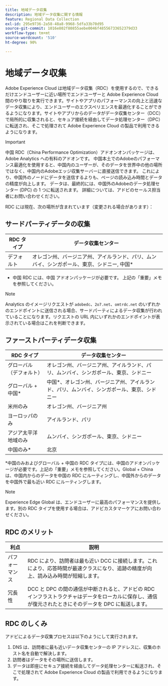 ```yaml
---
title: 地域データ収集
description: 地域データ収集に関する情報
feature: Regional Data Collection
exl-id: 295e9736-2a58-48a8-9968-5dfa33b70d95
source-git-commit: 1016e802f80855aebe0046f48556733652379d33
workflow-type: tm+mt
source-wordcount: '510'
ht-degree: 90%

---
```


# 地域データ収集

Adobe Experience Cloud は地域データ収集（RDC）を使用するので、できるだけエンドユーザーに近い場所でエンドユーザーと Adobe Experience Cloud 間のやり取りを実行できます。サイトやアプリのパフォーマンスの向上と迅速なデータ収集により、エンドユーザーのエクスペリエンスを最適化することができるようになります。サイトやアプリからのデータがデータ収集センター（DCC）で局所的に収集されると、セキュア接続を経由してデータ処理センター（DPC）に転送され、そこで処理されて Adobe Experience Cloud の製品で利用できるようになります。

>[!IMPORTANT]
>
>中国 RDC（China Performance Optimization）アドオンオンパッケージは、Adobe Analytics への有料のアドオンです。 中国本土でのAdobeのパフォーマンス最適化を使用すると、中国内のユーザーが、そのデータを世界中の他の場所ではなく、中国内のAdobeエッジ収集サーバーに直接送信できます。 これにより、中国外のノードにデータを送信するよりも、ページの読み込み時間とデータの精度が向上します。 データは、最終的には、中国外のAdobeのデータ処理センター (DPC) の 1 つに転送されます。 詳細については、アドビのセールス担当者にお問い合わせください。

RDC には現在、次の場所が含まれています（変更される場合があります）：

## サードパーティデータの収集

| RDC タイプ | データ収集センター |
|---------------------|-------------------|
| デフォルト | オレゴン州、バージニア州、アイルランド、パリ、ムンバイ、シンガポール、東京、シドニー, 中国* |

* 中国 RDC には、中国 アドオンパッケージが必要です。 上記の「重要」メモを参照してください。

>[!NOTE]
>
>Analytics のイメージリクエストが `adobedc`、`2o7.net`、`omtrdc.net` のいずれかのエンドポイントに送信される場合、サードパーティによるデータ収集が行われていることになります。リクエストの URL 内にいずれかのエンドポイントが表示されている場合はこれを判断できます。

## ファーストパーティデータ収集

| RDC タイプ | データ収集センター |
|---------------------|-------------------|
| グローバル（デフォルト） | オレゴン州、バージニア州、アイルランド、パリ、ムンバイ、シンガポール、東京、シドニー |
| グローバル + 中国* | 中国*、オレゴン州、バージニア州、アイルランド、パリ、ムンバイ、シンガポール、東京、シドニー |
| 米州のみ | オレゴン州、バージニア州 |
| ヨーロッパのみ | アイルランド、パリ |
| アジア太平洋地域のみ | ムンバイ、シンガポール、東京、シドニー |
| 中国のみ* | 北京 |

*中国のみおよびグローバル + 中国の RDC タイプには、中国のアドオンパッケージが必要です。上記の「重要」メモを参照してください。Global + China は、中国内からのデータを中国の RDC にルーティングし、中国外からのデータを中国外で最も近い RDC にルーティングします。

>[!NOTE]
>
>Experience Edge Global は、エンドユーザーに最高のパフォーマンスを提供します。別の RDC タイプを使用する場合は、アドビカスタマーケアにお問い合わせください。

## RDC のメリット

| 利点 | 説明 |
| --- | --- |
| パフォーマンス | RDC により、訪問者は最も近い DCC に接続します。これにより、応答時間が最速クラスになり、追跡の精度が向上、読み込み時間が短縮します。 |
| 冗長性 | DCC と DPC の間の通信が中断されると、アドビの RDC インフラストラクチャはデータをローカルに保存し、通信が復元されたときにそのデータを DPC に転送します。 |

## RDC のしくみ

アドビによるデータ収集プロセスは以下のようにして実行されます。

1. DNS は、訪問者に最も近いデータ収集センターの IP アドレスに、収集のホスト名を自動で解決します。
1. 訪問者はデータをその場所に送信します。
1. データは即座にセキュア接続を経由してデータ処理センターに転送され、そこで処理されて Adobe Experience Cloud の製品で利用できるようになります。
